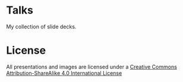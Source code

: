 # Talks

My collection of slide decks.

# License

All presentations and images are licensed under a [Creative Commons
Attribution-ShareAlike 4.0 International
License](http://creativecommons.org/licenses/by-sa/4.0/)
